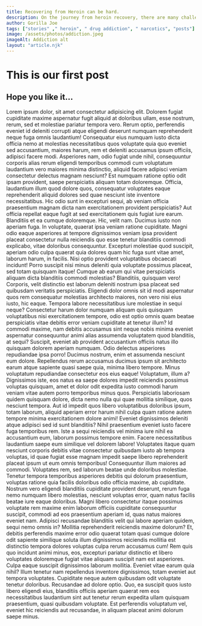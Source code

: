 ```yaml
---
title: Recovering from Heroin can be hard.
description: On the journey from heroin recovery, there are many challenges
author: Gorilla Joe
tags: ["stories" ," heroin", " drug addiction", " narcotics", "posts"]
image: /assets/photos/addiction.jpeg
imageAlt: Addiction alt
layout: "article.njk"
---
```


# This is our first post

## Hope you like it...

Lorem ipsum dolor, sit amet consectetur adipisicing elit. Dolorem fugiat cupiditate maxime aspernatur fugit aliquid at doloribus ullam, esse nostrum, rerum, sed et molestiae pariatur tempora vero. Rerum optio, perferendis eveniet id deleniti corrupti atque eligendi deserunt numquam reprehenderit neque fuga omnis laudantium! Consequatur eius numquam iusto dicta officia nemo at molestias necessitatibus quos voluptate quia quo eveniet sed accusantium, maiores harum, rem et deleniti accusamus ipsum officiis, adipisci facere modi. Asperiores nam, odio fugiat unde nihil, consequuntur corporis alias rerum eligendi temporibus commodi cum voluptatum laudantium vero maiores minima distinctio, aliquid facere adipisci veniam consectetur delectus magnam nesciunt? Est numquam ratione optio odit ipsam provident, saepe perspiciatis aliquam totam doloremque. Officia, laudantium illum quod dolore quos, consequatur voluptates eaque reprehenderit aliquid dolores sed quae nesciunt iste inventore necessitatibus. Hic odio sunt in excepturi sequi, ab veniam officia praesentium magnam dicta nam exercitationem provident perspiciatis? Aut officia repellat eaque fugit at sed exercitationem quis fugiat iure earum. Blanditiis et ea cumque doloremque. Hic, velit nam. Ducimus iusto non aperiam fuga. In voluptate, quaerat ipsa veniam ratione cupiditate. Magni odio eaque asperiores at tempore dignissimos veniam ipsa provident placeat consectetur nulla reiciendis quo esse tenetur blanditiis commodi explicabo, vitae doloribus consequuntur. Excepturi molestiae quod suscipit, aperiam odio culpa quaerat quia dolores quam hic fuga sunt vitae amet, laborum harum, in facilis. Nisi optio provident voluptatibus obcaecati incidunt! Porro suscipit nisi minus deleniti quia voluptate possimus placeat, sed totam quisquam itaque! Cumque ab earum qui vitae perspiciatis aliquam dicta blanditiis commodi molestias?
Blanditiis, quisquam vero! Corporis, velit distinctio est laborum deleniti nostrum ipsa placeat sed quibusdam veritatis perspiciatis. Eligendi dolor omnis sit id modi aspernatur quos rem consequatur molestias architecto maiores, non vero nisi eius iusto, hic eaque. Tempora labore necessitatibus iure molestiae in sequi neque? Consectetur harum dolor numquam aliquam quis quisquam voluptatibus nisi exercitationem tempore, odio est optio omnis quam beatae perspiciatis vitae debitis error veniam cupiditate at tenetur illum? Id commodi maxime, nam debitis accusamus sint neque nobis minima eveniet aspernatur consequuntur animi alias assumenda voluptatem quod blanditiis, at sequi? Suscipit, eveniet ab provident accusantium officiis natus illo quisquam dolorem aperiam numquam. Odio delectus asperiores repudiandae ipsa porro! Ducimus nostrum, enim et assumenda nesciunt eum dolore. Repellendus rerum accusamus ducimus ipsum sit architecto earum atque sapiente quasi saepe quia, minima libero tempore. Minus voluptatum repudiandae consectetur eos eius eaque! Voluptatum, illum a? Dignissimos iste, eos natus ea saepe dolores impedit reiciendis possimus voluptas quisquam, amet et dolor odit expedita iusto commodi harum veniam vitae autem porro temporibus minus quos. Perspiciatis laboriosam quidem quisquam dolore, dicta nemo nulla qui quae mollitia similique, quos nesciunt tempora. Aut id impedit quos libero voluptatibus doloribus ipsum, totam laborum, aliquid aperiam error harum nihil culpa quam ratione autem tempore minima exercitationem dolore animi! Eveniet dignissimos deleniti atque adipisci sed id sunt blanditiis? Nihil praesentium eveniet iusto facere fuga temporibus rem. Iste a sequi reiciendis vel minima iure nihil ea accusantium eum, laborum possimus tempore enim. Facere necessitatibus laudantium saepe eum similique vel dolorem labore!
Voluptates itaque quam nesciunt corporis debitis vitae consectetur quibusdam iusto ab tempora voluptas, id quae fugiat esse magnam impedit saepe libero reprehenderit placeat ipsum ut eum omnis temporibus! Consequuntur illum maiores ad commodi. Voluptates rem, sed laborum beatae unde doloribus molestiae. Tenetur tempora temporibus asperiores debitis qui dolorum praesentium, voluptas ratione quia facilis doloribus odio officia maxime, ab cupiditate. Nostrum vero eligendi blanditiis cupiditate provident deserunt, rerum fuga nemo numquam libero molestias, nesciunt voluptas error, quam natus facilis beatae iure eaque doloribus. Magni libero consectetur itaque possimus voluptate rem maxime enim laborum officiis cupiditate consequuntur suscipit, commodi ad eos praesentium aperiam id, quas natus maiores eveniet nam. Adipisci recusandae blanditiis velit qui labore aperiam quidem, sequi nemo omnis in? Mollitia reprehenderit reiciendis maxime dolorum? Et, debitis perferendis maxime error odio quaerat totam quasi cumque dolore odit sapiente similique soluta illum dignissimos reiciendis mollitia est distinctio tempora dolores voluptas culpa rerum accusamus cum! Rem quis quo incidunt animi minus, eos, excepturi pariatur distinctio et libero voluptates doloremque fugiat vitae aliquam suscipit nam est asperiores. Culpa eaque suscipit dignissimos laborum mollitia. Eveniet vitae earum quia nihil? Illum tenetur nam repellendus inventore dignissimos, totam eveniet aut tempora voluptates. Cupiditate neque autem quibusdam odit voluptate tenetur doloribus. Recusandae ad dolore optio. Quo, ea suscipit quos iusto libero eligendi eius, blanditiis officiis aperiam quaerat rem eos necessitatibus laudantium sint aut tenetur rerum expedita ullam quisquam praesentium, quasi quibusdam voluptate. Est perferendis voluptatum vel, eveniet hic reiciendis aut recusandae, in aliquam placeat animi dolorum saepe minus.